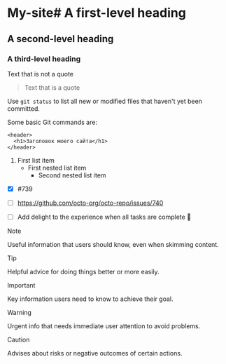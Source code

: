# My-site# A first-level heading
## A second-level heading
### A third-level heading


Text that is not a quote

> Text that is a quote

Use `git status` to list all new or modified files that haven't yet been committed.

Some basic Git commands are:
```
<header>
  <h1>Заголовок моего сайта</h1>
</header>
```

1. First list item
   - First nested list item
     - Second nested list item


- [x] #739
- [ ] https://github.com/octo-org/octo-repo/issues/740
- [ ] Add delight to the experience when all tasks are complete :tada:



> [!NOTE]
> Useful information that users should know, even when skimming content.

> [!TIP]
> Helpful advice for doing things better or more easily.

> [!IMPORTANT]
> Key information users need to know to achieve their goal.

> [!WARNING]
> Urgent info that needs immediate user attention to avoid problems.

> [!CAUTION]
> Advises about risks or negative outcomes of certain actions.